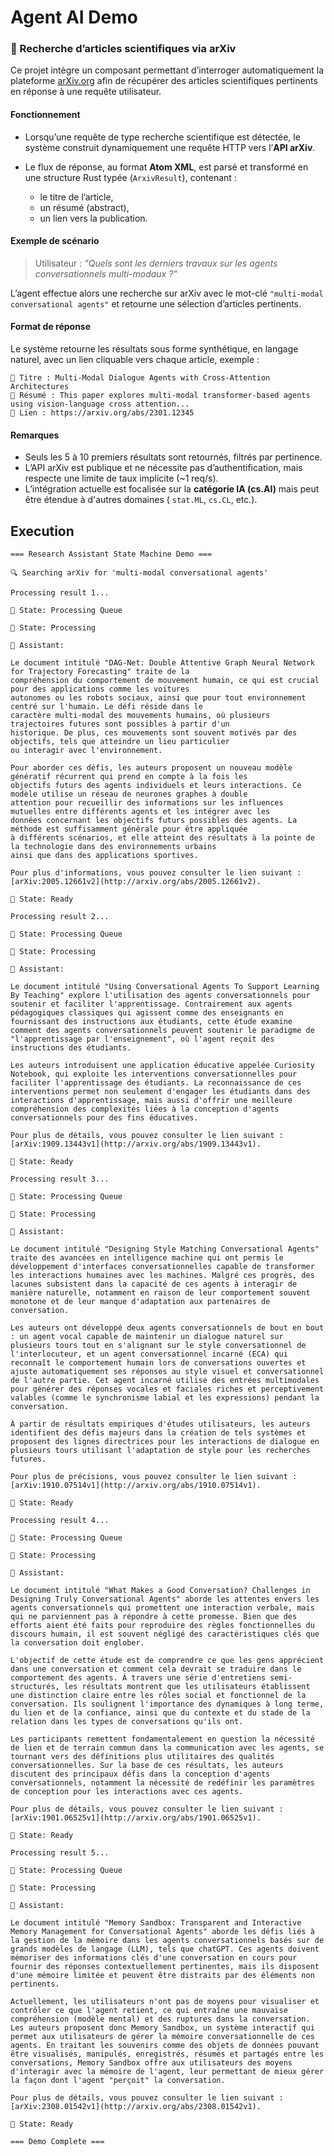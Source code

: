 # Agent AI Demo

### 🔎 Recherche d’articles scientifiques via arXiv

Ce projet intègre un composant permettant d’interroger automatiquement la plateforme [arXiv.org](https://arxiv.org) afin
de récupérer des articles scientifiques pertinents en réponse à une requête utilisateur.

#### Fonctionnement

* Lorsqu’une requête de type recherche scientifique est détectée, le système construit dynamiquement une requête HTTP
  vers l’**API arXiv**.
* Le flux de réponse, au format **Atom XML**, est parsé et transformé en une structure Rust typée (`ArxivResult`),
  contenant :

    * le titre de l’article,
    * un résumé (abstract),
    * un lien vers la publication.

#### Exemple de scénario

> Utilisateur : *"Quels sont les derniers travaux sur les agents conversationnels multi-modaux ?"*

L’agent effectue alors une recherche sur arXiv avec le mot-clé `"multi-modal conversational agents"` et retourne une
sélection d’articles pertinents.

#### Format de réponse

Le système retourne les résultats sous forme synthétique, en langage naturel, avec un lien cliquable vers chaque
article, exemple :

```text
📄 Titre : Multi-Modal Dialogue Agents with Cross-Attention Architectures
📝 Résumé : This paper explores multi-modal transformer-based agents using vision-language cross attention...
🔗 Lien : https://arxiv.org/abs/2301.12345
```

#### Remarques

* Seuls les 5 à 10 premiers résultats sont retournés, filtrés par pertinence.
* L’API arXiv est publique et ne nécessite pas d’authentification, mais respecte une limite de taux implicite (\~1
  req/s).
* L’intégration actuelle est focalisée sur la **catégorie IA (cs.AI)** mais peut être étendue à d'autres domaines (
  `stat.ML`, `cs.CL`, etc.).

## Execution

```text
=== Research Assistant State Machine Demo ===

🔍 Searching arXiv for 'multi-modal conversational agents'

Processing result 1...

📍 State: Processing Queue

📍 State: Processing

🤖 Assistant:

Le document intitulé "DAG-Net: Double Attentive Graph Neural Network for Trajectory Forecasting" traite de la
compréhension du comportement de mouvement humain, ce qui est crucial pour des applications comme les voitures 
autonomes ou les robots sociaux, ainsi que pour tout environnement centré sur l'humain. Le défi réside dans le
caractère multi-modal des mouvements humains, où plusieurs trajectoires futures sont possibles à partir d'un 
historique. De plus, ces mouvements sont souvent motivés par des objectifs, tels que atteindre un lieu particulier
ou interagir avec l'environnement.

Pour aborder ces défis, les auteurs proposent un nouveau modèle génératif récurrent qui prend en compte à la fois les 
objectifs futurs des agents individuels et leurs interactions. Ce modèle utilise un réseau de neurones graphes à double 
attention pour recueillir des informations sur les influences mutuelles entre différents agents et les intégrer avec les 
données concernant les objectifs futurs possibles des agents. La méthode est suffisamment générale pour être appliquée 
à différents scénarios, et elle atteint des résultats à la pointe de la technologie dans des environnements urbains 
ainsi que dans des applications sportives. 

Pour plus d'informations, vous pouvez consulter le lien suivant : [arXiv:2005.12661v2](http://arxiv.org/abs/2005.12661v2).

📍 State: Ready

Processing result 2...

📍 State: Processing Queue

📍 State: Processing

🤖 Assistant:

Le document intitulé "Using Conversational Agents To Support Learning By Teaching" explore l'utilisation des agents conversationnels pour soutenir et faciliter l'apprentissage. Contrairement aux agents pédagogiques classiques qui agissent comme des enseignants en fournissant des instructions aux étudiants, cette étude examine comment des agents conversationnels peuvent soutenir le paradigme de "l'apprentissage par l'enseignement", où l'agent reçoit des instructions des étudiants.

Les auteurs introduisent une application éducative appelée Curiosity Notebook, qui exploite les interventions conversationnelles pour faciliter l'apprentissage des étudiants. La reconnaissance de ces interventions permet non seulement d'engager les étudiants dans des interactions d'apprentissage, mais aussi d'offrir une meilleure compréhension des complexités liées à la conception d'agents conversationnels pour des fins éducatives.

Pour plus de détails, vous pouvez consulter le lien suivant : [arXiv:1909.13443v1](http://arxiv.org/abs/1909.13443v1).

📍 State: Ready

Processing result 3...

📍 State: Processing Queue

📍 State: Processing

🤖 Assistant:

Le document intitulé "Designing Style Matching Conversational Agents" traite des avancées en intelligence machine qui ont permis le développement d'interfaces conversationnelles capable de transformer les interactions humaines avec les machines. Malgré ces progrès, des lacunes subsistent dans la capacité de ces agents à interagir de manière naturelle, notamment en raison de leur comportement souvent monotone et de leur manque d'adaptation aux partenaires de conversation.

Les auteurs ont développé deux agents conversationnels de bout en bout : un agent vocal capable de maintenir un dialogue naturel sur plusieurs tours tout en s'alignant sur le style conversationnel de l'interlocuteur, et un agent conversationnel incarné (ECA) qui reconnaît le comportement humain lors de conversations ouvertes et ajuste automatiquement ses réponses au style visuel et conversationnel de l'autre partie. Cet agent incarné utilise des entrées multimodales pour générer des réponses vocales et faciales riches et perceptivement valables (comme le synchronisme labial et les expressions) pendant la conversation.

À partir de résultats empiriques d'études utilisateurs, les auteurs identifient des défis majeurs dans la création de tels systèmes et proposent des lignes directrices pour les interactions de dialogue en plusieurs tours utilisant l'adaptation de style pour les recherches futures.

Pour plus de précisions, vous pouvez consulter le lien suivant : [arXiv:1910.07514v1](http://arxiv.org/abs/1910.07514v1).

📍 State: Ready

Processing result 4...

📍 State: Processing Queue

📍 State: Processing

🤖 Assistant:

Le document intitulé "What Makes a Good Conversation? Challenges in Designing Truly Conversational Agents" aborde les attentes envers les agents conversationnels qui promettent une interaction verbale, mais qui ne parviennent pas à répondre à cette promesse. Bien que des efforts aient été faits pour reproduire des règles fonctionnelles du discours humain, il est souvent négligé des caractéristiques clés que la conversation doit englober.

L'objectif de cette étude est de comprendre ce que les gens apprécient dans une conversation et comment cela devrait se traduire dans le comportement des agents. À travers une série d'entretiens semi-structurés, les résultats montrent que les utilisateurs établissent une distinction claire entre les rôles social et fonctionnel de la conversation. Ils soulignent l'importance des dynamiques à long terme, du lien et de la confiance, ainsi que du contexte et du stade de la relation dans les types de conversations qu'ils ont.

Les participants remettent fondamentalement en question la nécessité de lien et de terrain commun dans la communication avec les agents, se tournant vers des définitions plus utilitaires des qualités conversationnelles. Sur la base de ces résultats, les auteurs discutent des principaux défis dans la conception d'agents conversationnels, notamment la nécessité de redéfinir les paramètres de conception pour les interactions avec ces agents.

Pour plus de détails, vous pouvez consulter le lien suivant : [arXiv:1901.06525v1](http://arxiv.org/abs/1901.06525v1).

📍 State: Ready

Processing result 5...

📍 State: Processing Queue

📍 State: Processing

🤖 Assistant:

Le document intitulé "Memory Sandbox: Transparent and Interactive Memory Management for Conversational Agents" aborde les défis liés à la gestion de la mémoire dans les agents conversationnels basés sur de grands modèles de langage (LLM), tels que chatGPT. Ces agents doivent mémoriser des informations clés d'une conversation en cours pour fournir des réponses contextuellement pertinentes, mais ils disposent d'une mémoire limitée et peuvent être distraits par des éléments non pertinents.

Actuellement, les utilisateurs n'ont pas de moyens pour visualiser et contrôler ce que l'agent retient, ce qui entraîne une mauvaise compréhension (modèle mental) et des ruptures dans la conversation. Les auteurs proposent donc Memory Sandbox, un système interactif qui permet aux utilisateurs de gérer la mémoire conversationnelle de ces agents. En traitant les souvenirs comme des objets de données pouvant être visualisés, manipulés, enregistrés, résumés et partagés entre les conversations, Memory Sandbox offre aux utilisateurs des moyens d'interagir avec la mémoire de l'agent, leur permettant de mieux gérer la façon dont l'agent "perçoit" la conversation.

Pour plus de détails, vous pouvez consulter le lien suivant : [arXiv:2308.01542v1](http://arxiv.org/abs/2308.01542v1).

📍 State: Ready

=== Demo Complete ===
```